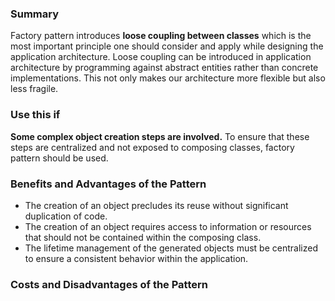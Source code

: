 ### Summary
Factory pattern introduces **loose coupling between classes** which is the most important principle one should consider and apply while designing the application architecture. Loose coupling can be introduced in application architecture by programming against abstract entities rather than concrete implementations. This not only makes our architecture more flexible but also less fragile.
### Use this if
**Some complex object creation steps are involved.** To ensure that these steps are centralized and not exposed to composing classes, factory pattern should be used.  
### Benefits and Advantages of the Pattern
* The creation of an object precludes its reuse without significant duplication of code.
* The creation of an object requires access to information or resources that should not be contained within the composing class.
* The lifetime management of the generated objects must be centralized to ensure a consistent behavior within the application.
### Costs and Disadvantages of the Pattern